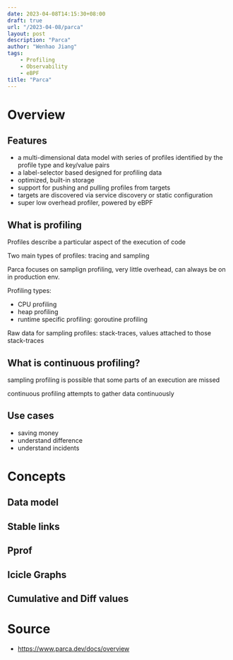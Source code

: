 ```yaml
---
date: 2023-04-08T14:15:30+08:00
draft: true
url: "/2023-04-08/parca"
layout: post
description: "Parca"
author: "Wenhao Jiang"
tags:
    - Profiling
    - Observability
    - eBPF
title: "Parca"
---
```


# Overview

## Features

- a multi-dimensional data model with series of profiles identified by the profile type and key/value pairs
- a label-selector based designed for profiling data
- optimized, built-in storage
- support for pushing and pulling profiles from targets
- targets are discovered via service discovery or static configuration
- super low overhead profiler, powered by eBPF

## What is profiling

Profiles describe a particular aspect of the execution of code

Two main types of profiles: tracing and sampling

Parca focuses on samplign profiling, very little overhead, can always be on in production env.

Profiling types:

- CPU profiling
- heap profiling
- runtime specific profiling: goroutine profiling

Raw data for sampling profiles: stack-traces, values attached to those stack-traces

## What is continuous profiling?

sampling profiling is possible that some parts of an execution are missed

continuous profiling attempts to gather data continuously

## Use cases

- saving money
- understand difference
- understand incidents

# Concepts

## Data model

## Stable links

## Pprof

## Icicle Graphs

## Cumulative and Diff values

# Source

- https://www.parca.dev/docs/overview